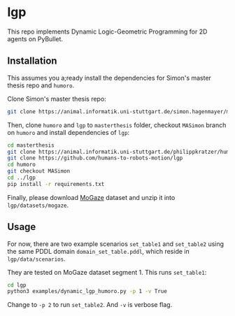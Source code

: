 # lgp

This repo implements Dynamic Logic-Geometric Programming for 2D agents on PyBullet.

## Installation
This assumes you a;ready install the dependencies for Simon's master thesis repo and `humoro`.

Clone Simon's master thesis repo:

```bash
git clone https://animal.informatik.uni-stuttgart.de/simon.hagenmayer/masterthesis
```

Then, clone `humoro` and `lgp` to `masterthesis` folder, checkout `MASimon` branch on `humoro` and install dependencies of `lgp`:

```bash
cd masterthesis
git clone https://animal.informatik.uni-stuttgart.de/philippkratzer/humoro
git clone https://github.com/humans-to-robots-motion/lgp
cd humoro
git checkout MASimon
cd ../lgp
pip install -r requirements.txt
```

Finally, please download [MoGaze](https://humans-to-robots-motion.github.io/mogaze/) dataset and unzip it into `lgp/datasets/mogaze`.

## Usage

For now, there are two example scenarios `set_table1` and `set_table2` using the same PDDL domain `domain_set_table.pddl`, which reside in `lgp/data/scenarios`. 

They are tested on MoGaze dataset segment 1. This runs `set_table1`:

```bash
cd lgp
python3 examples/dynamic_lgp_humoro.py -p 1 -v True
```

Change to `-p 2` to run `set_table2`. And `-v` is verbose flag. 